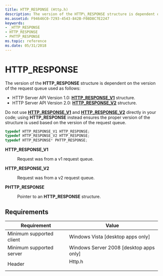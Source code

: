 ```yaml
---
title: HTTP_RESPONSE (Http.h)
description: The version of the HTTP\_RESPONSE structure is dependent on the version of the request queue used by HTTP Server API. Version 1.0 uses the HTTP\_RESPONSE\_V1 structure. Version 2.0 uses the HTTP\_RESPONSE\_V2 structure.
ms.assetid: F94646C0-7293-4543-842B-F08D8C7E2247
keywords:
- _HTTP_RESPONSE
- HTTP_RESPONSE
- PHTTP_RESPONSE
ms.topic: reference
ms.date: 05/31/2018
---
```


# HTTP\_RESPONSE

The version of the **HTTP\_RESPONSE** structure is dependent on the version of the request queue used as follows:

-   HTTP Server API Version 1.0: [**HTTP\_RESPONSE\_V1**](/windows/win32/api/http/ns-http-http_response_v1) structure.
-   HTTP Server API Version 2.0: [**HTTP\_RESPONSE\_V2**](/windows/win32/api/http/ns-http-http_response_v2) structure.

Do not use [**HTTP\_RESPONSE\_V1**](/windows/win32/api/http/ns-http-http_response_v1) and [**HTTP\_RESPONSE\_V2**](/windows/win32/api/http/ns-http-http_response_v2) directly in your code; using **HTTP\_RESPONSE** instead ensures the proper version of the structure is used based on the version of the request queue.


```C++
typedef HTTP_RESPONSE_V1 HTTP_RESPONSE;
typedef HTTP_RESPONSE_V2 HTTP_RESPONSE;
typedef HTTP_RESPONSE* PHTTP_RESPONSE;
```



<dl> <dt>

**HTTP\_RESPONSE_V1**
</dt> <dd>

Request was from a v1 request queue.

</dd> <dt>

**HTTP\_RESPONSE_V2**
</dt> <dd>

Request was from a v2 request queue.

</dd> <dt>

**PHTTP\_RESPONSE**
</dt> <dd>

Pointer to an **HTTP\_RESPONSE** structure.

</dd> </dl>

## Requirements



| Requirement | Value |
|-------------------------------------|-----------------------------------------------------------------------------------|
| Minimum supported client<br/> | Windows Vista \[desktop apps only\]<br/>                                    |
| Minimum supported server<br/> | Windows Server 2008 \[desktop apps only\]<br/>                              |
| Header<br/>                   | <dl> <dt>Http.h</dt> </dl> |



 

 





